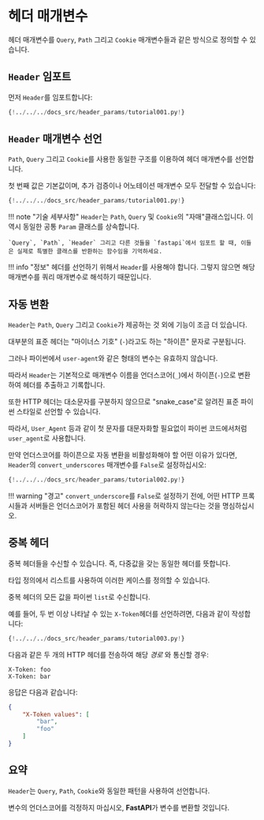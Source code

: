 # 헤더 매개변수

헤더 매개변수를 `Query`, `Path` 그리고 `Cookie` 매개변수들과 같은 방식으로 정의할 수 있습니다.

## `Header` 임포트

먼저 `Header`를 임포트합니다:

```Python hl_lines="3"
{!../../../docs_src/header_params/tutorial001.py!}
```

## `Header` 매개변수 선언

`Path`, `Query` 그리고 `Cookie`를 사용한 동일한 구조를 이용하여 헤더 매개변수를 선언합니다.

첫 번째 값은 기본값이며, 추가 검증이나 어노테이션 매개변수 모두 전달할 수 있습니다:

```Python hl_lines="9"
{!../../../docs_src/header_params/tutorial001.py!}
```

!!! note "기술 세부사항"
    `Header`는 `Path`, `Query` 및 `Cookie`의 "자매"클래스입니다. 이 역시 동일한 공통 `Param` 클래스를 상속합니다.

    `Query`, `Path`, `Header` 그리고 다른 것들을 `fastapi`에서 임포트 할 때, 이들은 실제로 특별한 클래스를 반환하는 함수임을 기억하세요.

!!! info "정보"
    헤더를 선언하기 위해서 `Header`를 사용해야 합니다. 그렇지 않으면 해당 매개변수를 쿼리 매개변수로 해석하기 때문입니다.

## 자동 변환

`Header`는 `Path`, `Query` 그리고 `Cookie`가 제공하는 것 외에 기능이 조금 더 있습니다.

대부분의 표준 헤더는 "마이너스 기호" (`-`)라고도 하는 "하이픈" 문자로 구분됩니다.

그러나 파이썬에서 `user-agent`와 같은 형태의 변수는 유효하지 않습니다.

따라서 `Header`는 기본적으로 매개변수 이름을 언더스코어(`_`)에서 하이픈(`-`)으로 변환하여 헤더를 추출하고 기록합니다.

또한 HTTP 헤더는 대소문자를 구분하지 않으므로 "snake_case"로 알려진 표준 파이썬 스타일로 선언할 수 있습니다.

따라서, `User_Agent` 등과 같이 첫 문자를 대문자화할 필요없이 파이썬 코드에서처럼 `user_agent`로 사용합니다.

만약 언더스코어를 하이픈으로 자동 변환을 비활성화해야 할 어떤 이유가 있다면, `Header`의 `convert_underscores` 매개변수를 `False`로 설정하십시오:

```Python hl_lines="10"
{!../../../docs_src/header_params/tutorial002.py!}
```

!!! warning "경고"
    `convert_underscore`를 `False`로 설정하기 전에, 어떤 HTTP 프록시들과 서버들은 언더스코어가 포함된 헤더 사용을 허락하지 않는다는 것을 명심하십시오.

## 중복 헤더

중복 헤더들을 수신할 수 있습니다. 즉, 다중값을 갖는 동일한 헤더를 뜻합니다.

타입 정의에서 리스트를 사용하여 이러한 케이스를 정의할 수 있습니다.

중복 헤더의 모든 값을 파이썬 `list`로 수신합니다. 

예를 들어, 두 번 이상 나타날 수 있는 `X-Token`헤더를 선언하려면, 다음과 같이 작성합니다:

```Python hl_lines="9"
{!../../../docs_src/header_params/tutorial003.py!}
```

다음과 같은 두 개의 HTTP 헤더를 전송하여 해당 *경로* 와 통신할 경우:

```
X-Token: foo
X-Token: bar
```

응답은 다음과 같습니다:

```JSON
{
    "X-Token values": [
        "bar",
        "foo"
    ]
}
```

## 요약

`Header`는 `Query`, `Path`, `Cookie`와 동일한 패턴을 사용하여 선언합니다.

변수의 언더스코어를 걱정하지 마십시오, **FastAPI**가 변수를 변환할 것입니다.
